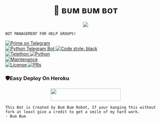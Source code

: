 <h1 align="center">🐻 ʙᴜᴍ ʙᴜᴍ ʙᴏᴛ</h1>
<p align="center">
  <img src="https://telegra.ph/file/18c4db499a6e1eb2ddbed.jpg">
</p>

`BOT MANAGEMENT FOR HELP GROUPS!`


<a href="https://t.me/PrimeMega"> <img src="https://img.shields.io/badge/Protector-red?&logo=telegram" alt="Prime on Telegram" /> </a><br>
<a href="https://python-telegram-bot.org"> <img src="https://img.shields.io/badge/PTB-13.9.0-white?&style=flat-round&logo=github" alt="Python Telegram Bot" /> </a>
<a href="https://github.com/psf/black"><img alt="Code style: black" src="https://img.shields.io/badge/code%20style-black-000000.svg"></a><br>
<a href="https://docs.telethon.dev"> <img src="https://img.shields.io/badge/Telethon-1.24.0-red?&style=flat-round&logo=github" alt="Telethon" /> </a>
<a href="https://docs.python.org"> <img src="https://img.shields.io/badge/Python-3.10.1-purple?&style=flat-round&logo=python" alt="Python" /> </a><br>
<a href="https://GitHub.com/ZenxMato/Protector"> <img src="https://img.shields.io/badge/Maintained-Yes-yellow.svg" alt="Maintenance" /> </a><br>
<a href="https://github.com/ZenxMato/Protector/blob/main/LICENSE"> <img src="https://img.shields.io/badge/License-GPLv3-blue.svg" alt="License" /> </a>
<a href="https://makeapullrequest.com"> <img src="https://img.shields.io/badge/PRs-Welcome-blue.svg?style=flat-round" alt="PRs" /> </a>
</p>

### 🛡️Easy Deploy On Heroku

<p align="center"><a href="https://heroku.com/deploy?template=https://github.com/ZenxMato/Protector"> <img src="https://img.shields.io/badge/Deploy%20To%20Heroku-blue?style=for-the-badge&logo=heroku" width="220" height="38.45"/></a></p>

```
This Bot is Created by Bum Bum Robot, If your kanging this without fork at least give a credit to get a smile of my hard work. 
- Bum Bum
```
